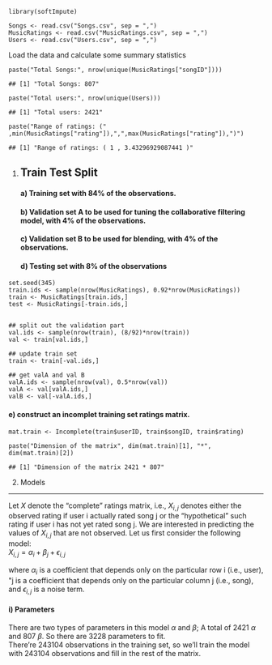     library(softImpute)

    Songs <- read.csv("Songs.csv", sep = ",")
    MusicRatings <- read.csv("MusicRatings.csv", sep = ",")
    Users <- read.csv("Users.csv", sep = ",")

Load the data and calculate some summary statistics

    paste("Total Songs:", nrow(unique(MusicRatings["songID"])))

    ## [1] "Total Songs: 807"

    paste("Total users:", nrow(unique(Users)))

    ## [1] "Total users: 2421"

    paste("Range of ratings: (" ,min(MusicRatings["rating"]),",",max(MusicRatings["rating"]),")")

    ## [1] "Range of ratings: ( 1 , 3.43296929087441 )"

1.  Train Test Split
    ----------------

    #### a) Training set with 84% of the observations.<br/>

    #### b) Validation set A to be used for tuning the collaborative filtering model, with 4% of the observations.<br/>

    #### c) Validation set B to be used for blending, with 4% of the observations.

    #### d) Testing set with 8% of the observations

<!-- -->

    set.seed(345)
    train.ids <- sample(nrow(MusicRatings), 0.92*nrow(MusicRatings))
    train <- MusicRatings[train.ids,]
    test <- MusicRatings[-train.ids,]


    ## split out the validation part
    val.ids <- sample(nrow(train), (8/92)*nrow(train))
    val <- train[val.ids,]

    ## update train set
    train <- train[-val.ids,]

    ## get valA and val B
    valA.ids <- sample(nrow(val), 0.5*nrow(val))
    valA <- val[valA.ids,]
    valB <- val[-valA.ids,]

#### e) construct an incomplet training set ratings matrix.

    mat.train <- Incomplete(train$userID, train$songID, train$rating)

    paste("Dimension of the matrix", dim(mat.train)[1], "*", dim(mat.train)[2])

    ## [1] "Dimension of the matrix 2421 * 807"

2. Models
---------

Let *X* denote the “complete” ratings matrix, i.e.,
*X*<sub>*i*, *j*</sub> denotes either the observed rating if user i
actually rated song j or the “hypothetical” such rating if user i has
not yet rated song j. We are interested in predicting the values of
*X*<sub>*i*, *j*</sub> that are not observed. Let us first consider the
following model: <br/>
*X*<sub>*i*, *j*</sub> = *α*<sub>*i*</sub> + *β*<sub>*j*</sub> + *ϵ*<sub>*i*, *j*</sub>
<br/>

where *α*<sub>*i*</sub> is a coefficient that depends only on the
particular row i (i.e., user), "j is a coefficient that depends only on
the particular column j (i.e., song), and *ϵ*<sub>*i*, *j*</sub> is a
noise term.

#### i) Parameters

There are two types of parameters in this model *α* and *β*; A total of
2421 *α* and 807 *β*. So there are 3228 parameters to fit. <br/>
There’re 243104 observations in the training set, so we’ll train the
model with 243104 observations and fill in the rest of the matrix.
